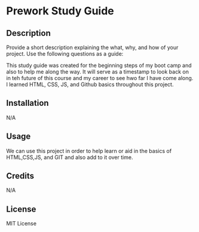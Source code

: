 # Prework Study Guide

## Description

Provide a short description explaining the what, why, and how of your project. Use the following questions as a guide:

This study guide was created for the beginning steps of my boot camp and also to help me along the way. It will serve as a timestamp to look back on in teh future of this course and my career to see hwo far I have come along. I learned HTML, CSS, JS, and Github basics throughout this project.

## Installation

N/A

## Usage

We can use this project in order to help learn or aid in the basics of HTML,CSS,JS, and GIT and also add to it over time.

## Credits

N/A

## License

MIT License

